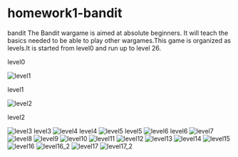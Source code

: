 # homework1-bandit
bandit
The Bandit wargame is aimed at absolute beginners. It will teach the basics needed to be able to play other wargames.This game is organized as levels.It is started from level0 and run up to level 26.

level0

![level1](https://cloud.githubusercontent.com/assets/10738845/14377862/b3875b0e-fd8f-11e5-9f32-eac839c89957.PNG)

level1

![level2](https://cloud.githubusercontent.com/assets/10738845/14377998/689a3e08-fd90-11e5-89d0-985ff83935e7.PNG)

level2

![level3](https://cloud.githubusercontent.com/assets/10738845/14378093/f8045466-fd90-11e5-949b-cf414f1189e8.PNG)
level3
![level4](https://cloud.githubusercontent.com/assets/10738845/14378091/f800f046-fd90-11e5-8ef7-f8e9f17e3992.PNG)
level4
![level5](https://cloud.githubusercontent.com/assets/10738845/14378092/f8014618-fd90-11e5-86c5-8d2fe59d2a7f.PNG)
level5
![level6](https://cloud.githubusercontent.com/assets/10738845/14378094/f80749f0-fd90-11e5-9605-be9e5e536dbe.PNG)
level6
![level7](https://cloud.githubusercontent.com/assets/10738845/14378095/f807fdaa-fd90-11e5-87fe-860547fd9137.PNG)
![level8](https://cloud.githubusercontent.com/assets/10738845/14378096/f80a2ce2-fd90-11e5-9ccd-6414196804a7.PNG)
![level9](https://cloud.githubusercontent.com/assets/10738845/14378098/f8275056-fd90-11e5-9559-52d6c02bd402.PNG)
![level10](https://cloud.githubusercontent.com/assets/10738845/14378097/f82766a4-fd90-11e5-9fcd-fa285d3e7f93.PNG)
![level11](https://cloud.githubusercontent.com/assets/10738845/14378297/c28cb642-fd91-11e5-9ce8-82611d311826.PNG)
![level12](https://cloud.githubusercontent.com/assets/10738845/14378295/c28c614c-fd91-11e5-831e-423bbed2ba9b.PNG)
![level13](https://cloud.githubusercontent.com/assets/10738845/14378296/c28ca594-fd91-11e5-9950-7f7f22735e57.PNG)
![level14](https://cloud.githubusercontent.com/assets/10738845/14378298/c29c83d8-fd91-11e5-9a66-5db92894bdf4.PNG)
![level15](https://cloud.githubusercontent.com/assets/10738845/14378299/c29d4458-fd91-11e5-84ff-c890c4e524ae.PNG)
![level16](https://cloud.githubusercontent.com/assets/10738845/14378300/c29d752c-fd91-11e5-8059-0edb8e9ec231.PNG)
![level16_2](https://cloud.githubusercontent.com/assets/10738845/14378301/c2b18a58-fd91-11e5-875a-8c165177cb4b.PNG)
![level17](https://cloud.githubusercontent.com/assets/10738845/14378303/c2b3e60e-fd91-11e5-9d19-5204d0b5b840.PNG)
![level17_2](https://cloud.githubusercontent.com/assets/10738845/14378302/c2b3b7ce-fd91-11e5-9ade-9a415708c9e6.PNG)


